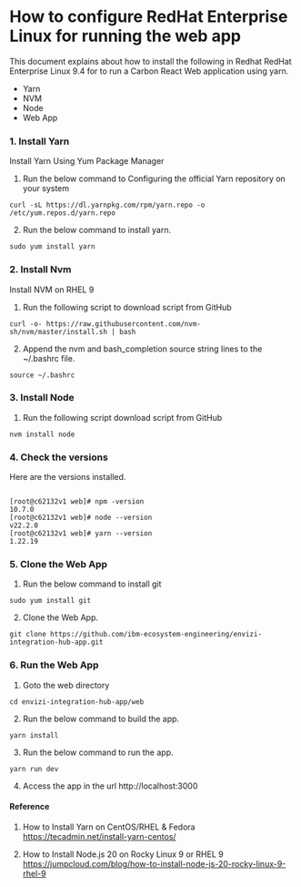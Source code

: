 # How to configure RedHat Enterprise Linux for running the web app

This document explains about how to install the following in Redhat RedHat Enterprise Linux 9.4 for to run a Carbon React Web application using yarn.
- Yarn
- NVM
- Node
- Web App

### 1. Install Yarn

Install Yarn Using Yum Package Manager

1. Run the below command to Configuring the official Yarn repository on your system

```
curl -sL https://dl.yarnpkg.com/rpm/yarn.repo -o /etc/yum.repos.d/yarn.repo 
```

2. Run the below command to install yarn.

```
sudo yum install yarn 
```

### 2. Install Nvm

 Install NVM on RHEL 9

1. Run the following script to download script from GitHub

```
curl -o- https://raw.githubusercontent.com/nvm-sh/nvm/master/install.sh | bash
```

2. Append the nvm and bash_completion source string lines to the ~/.bashrc file.

```
source ~/.bashrc

```

### 3. Install Node

1. Run the following script download script from GitHub

```
nvm install node
```

### 4. Check the versions 

Here are the versions installed.

```

[root@c62132v1 web]# npm -version
10.7.0
[root@c62132v1 web]# node --version
v22.2.0
[root@c62132v1 web]# yarn --version
1.22.19

```

### 5. Clone the Web App

1. Run the below command to install git

```
sudo yum install git
```

2. Clone the Web App.

```
git clone https://github.com/ibm-ecosystem-engineering/envizi-integration-hub-app.git
```

### 6. Run the Web App

1. Goto the web directory

```
cd envizi-integration-hub-app/web
```

2. Run the below command to build the app.

```
yarn install
```

3. Run the below command to run the app.

```
yarn run dev
```

4. Access the app in the url http://localhost:3000

#### Reference

1. How to Install Yarn on CentOS/RHEL & Fedora
https://tecadmin.net/install-yarn-centos/

2. How to Install Node.js 20 on Rocky Linux 9 or RHEL 9
https://jumpcloud.com/blog/how-to-install-node-js-20-rocky-linux-9-rhel-9

